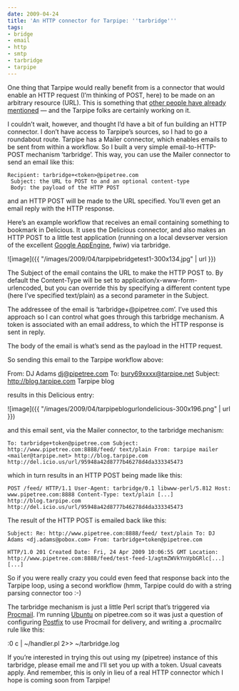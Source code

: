 ```yaml
---
date: 2009-04-24
title: 'An HTTP connector for Tarpipe: ''tarbridge'''
tags:
- bridge
- email
- http
- smtp
- tarbridge
- tarpipe
---
```



One thing that Tarpipe would really benefit from is a connector that would enable an HTTP request (I’m thinking of POST, here) to be made on an arbitrary resource (URL). This is something that [other people have already mentioned](http://getsatisfaction.com/tarpipe/topics/a_rest_connector) — and the Tarpipe folks are certainly working on it.

I couldn’t wait, however, and thought I’d have a bit of fun building an HTTP connector. I don’t have access to Tarpipe’s sources, so I had to go a roundabout route. Tarpipe has a Mailer connector, which enables emails to be sent from within a workflow. So I built a very simple email-to-HTTP-POST mechanism ‘tarbridge’. This way, you can use the Mailer connector to send an email like this:

```
Recipient: tarbridge+<token>@pipetree.com
 Subject: the URL to POST to and an optional content-type
 Body: the payload of the HTTP POST
```

and an HTTP POST will be made to the URL specified. You’ll even get an email reply with the HTTP response.

Here’s an example workflow that receives an email containing something to bookmark in Delicious. It uses the Delicious connector, and also makes an HTTP POST to a little test application (running on a local devserver version of the excellent [Google AppEngine](http://code.google.com/appengine/), fwiw) via tarbridge.

![image]({{ "/images/2009/04/tarpipebridgetest1-300x134.jpg" | url }})

The Subject of the email contains the URL to make the HTTP POST to. By default the Content-Type will be set to application/x-www-form-urlencoded, but you can override this by specifying a different content type (here I’ve specified text/plain) as a second parameter in the Subject.

The addressee of the email is ‘tarbridge+<some token>@pipetree.com’. I’ve used this approach so I can control what goes through this tarbridge mechanism. A token is associated with an email address, to which the HTTP response is sent in reply.

The body of the email is what’s send as the payload in the HTTP request.

So sending this email to the Tarpipe workflow above:

From: DJ Adams <dj@pipetree.com> To: bury69xxxx@tarpipe.net Subject: http://blog.tarpipe.com Tarpipe blog

results in this Delicious entry:

![image]({{ "/images/2009/04/tarpipeblogurlondelicious-300x196.png" | url }})

and this email sent, via the Mailer connector, to the tarbridge mechanism:

```
To: tarbridge+token@pipetree.com Subject: http://www.pipetree.com:8888/feed/ text/plain From: tarpipe mailer <mailer@tarpipe.net> http://blog.tarpipe.com http://del.icio.us/url/95948a42d8777b46278d4da333345473
```

which in turn results in an HTTP POST being made like this:

```
POST /feed/ HTTP/1.1 User-Agent: tarbridge/0.1 libwww-perl/5.812 Host: www.pipetree.com:8888 Content-Type: text/plain [...] http://blog.tarpipe.com http://del.icio.us/url/95948a42d8777b46278d4da333345473
```

The result of the HTTP POST is emailed back like this:

```
Subject: Re: http://www.pipetree.com:8888/feed/ text/plain To: DJ Adams <dj.adams@pobox.com> From: tarbridge+token@pipetree.com

HTTP/1.0 201 Created Date: Fri, 24 Apr 2009 10:06:55 GMT Location: http://www.pipetree.com:8888/feed/test-feed-1/agtmZWVkYnVpbGRlc[...] [...]
```

So if you were really crazy you could even feed that response back into the Tarpipe loop, using a second workflow (hmm, Tarpipe could do with a string parsing connector too :-)

The tarbridge mechanism is just a little Perl script that’s triggered via [Procmail](http://www.procmail.org). I’m running [Ubuntu](http://www.ubuntu.com) on pipetree.com so it was just a question of configuring [Postfix](http://www.postfix.org) to use Procmail for delivery, and writing a .procmailrc rule like this:

:0 c | ~/handler.pl 2>> ~/tarbridge.log

If you’re interested in trying this out using my (pipetree) instance of this tarbridge, please email me and I’ll set you up with a token. Usual caveats apply. And remember, this is only in lieu of a real HTTP connector which I hope is coming soon from Tarpipe!
